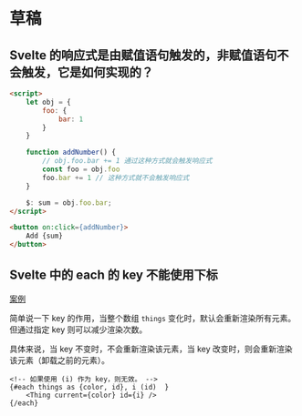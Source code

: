 # 草稿

## Svelte 的响应式是由赋值语句触发的，非赋值语句不会触发，它是如何实现的？

```html
<script>
    let obj = {
        foo: {
            bar: 1
        }
    }

    function addNumber() {
        // obj.foo.bar += 1 通过这种方式就会触发响应式
        const foo = obj.foo
        foo.bar += 1 // 这种方式就不会触发响应式
    }

    $: sum = obj.foo.bar;
</script>

<button on:click={addNumber}>
    Add {sum}
</button>
```

## Svelte 中的 each 的 key 不能使用下标

[案例](https://www.svelte.cn/tutorial/keyed-each-blocks)

简单说一下 key 的作用，当整个数组 `things` 变化时，默认会重新渲染所有元素。
但通过指定 key 则可以减少渲染次数。

具体来说，当 key 不变时，不会重新渲染该元素，当 key 改变时，则会重新渲染该元素（卸载之前的元素）。

```svelte
<!-- 如果使用 (i) 作为 key，则无效。 -->
{#each things as {color, id}, i (id)  }
    <Thing current={color} id={i} />
{/each}
```
